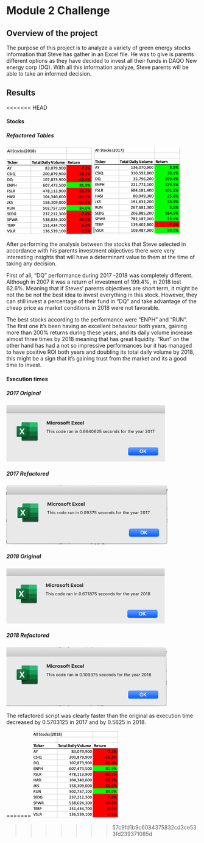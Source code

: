 # Module 2 Challenge 

## Overview of the project

The purpose of this project is to analyze a variety of green energy stocks information that Steve has gather in an Excel file. He was to give is parents different options as they have decided to invest all their funds in DAQO New energy corp (DQ). With all this information analyze, Steve parents will be able to take an informed decision.

## Results

<<<<<<< HEAD
#### Stocks

##### Refactored Tables
![Table 2018](https://raw.githubusercontent.com/sergiocapacho/Challenge2/main/Resourses/2018.png) ![Table 2017](https://raw.githubusercontent.com/sergiocapacho/Challenge2/main/Resourses/2017.png)

After performing the analysis between the stocks that Steve selected in accordance with his parents investment objectives there were very interesting insights that will have a determinant value to them at the time of taking any decision. 

First of all, “DQ” performance during 2017 -2018 was completely different. Although in 2007 it was a return of investment of 199.4%, in 2018 lost 62.6%. Meaning that if Steves’ parents objectives are short term, it might be not the be not the best idea to invest everything in this stock. However, they can still invest a percentage of their fund in “DQ” and take advantage of the cheap price as market conditions in 2018 were not favorable.

The best stocks according to the performance were “ENPH” and “RUN”. The first one it’s been having an excellent behaviour both years, gaining more than 200% returns during these years, and its daily volume increase almost three times by 2018 meaning that has great liquidity. “Run” on the other hand has had a not so impressive performances bur it has managed to have positive ROI both years and doubling its total daily volume by 2018, this might be a sign that it’s gaining trust from the market and its a good time to invest.  

#### Execution times
##### 2017 Original
![2017 Original](https://raw.githubusercontent.com/sergiocapacho/Challenge2/main/Resourses/2017_Before.png)

##### 2017 Refactored
![2017 Refactored](https://raw.githubusercontent.com/sergiocapacho/Challenge2/main/Resourses/Refactored%202017.png)

##### 2018 Original
![2018 Original](https://raw.githubusercontent.com/sergiocapacho/Challenge2/main/Resourses/2018_Before.png)

##### 2018 Refactored
![2018 Refactored](https://raw.githubusercontent.com/sergiocapacho/Challenge2/main/Resourses/Refactored%202018.png)

The refactored script was clearly faster than the original as execution time decreased by 0.5703125 in 2017 and by 0.5625 in 2018.



=======
![2018](https://raw.githubusercontent.com/sergiocapacho/Challenge2/main/Resourses/2018.png)
>>>>>>> 57c9fd1b9c6084375832cd3ce533fd239371085d

